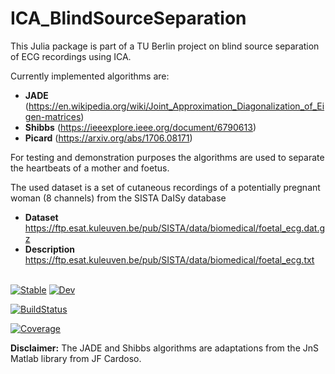 # ICA_BlindSourceSeparation

This Julia package is part of a TU Berlin project on blind source separation of ECG recordings using ICA.

Currently implemented algorithms are:
- **JADE** (https://en.wikipedia.org/wiki/Joint_Approximation_Diagonalization_of_Eigen-matrices)
- **Shibbs** (https://ieeexplore.ieee.org/document/6790613)
- **Picard** (https://arxiv.org/abs/1706.08171)

For testing and demonstration purposes the algorithms are used to separate the heartbeats of a mother and foetus.

The used dataset is a set of cutaneous recordings of a potentially pregnant woman (8 channels) from the SISTA DaISy database
- **Dataset** https://ftp.esat.kuleuven.be/pub/SISTA/data/biomedical/foetal_ecg.dat.gz
- **Description** https://ftp.esat.kuleuven.be/pub/SISTA/data/biomedical/foetal_ecg.txt

\
[![Stable](https://img.shields.io/badge/docs-stable-blue.svg)](https://isabel-vs.github.io/ICA_BlindSourceSeparation.jl/)
[![Dev](https://img.shields.io/badge/docs-dev-pink.svg)](https://isabel-vs.github.io/ICA_BlindSourceSeparation.jl/dev/)

[![BuildStatus](https://github.com/isabel-vs/ICA_BlindSourceSeparation.jl/actions/workflows/CI.yml/badge.svg?branch=main)](https://github.com/isabel-vs/ICA_BlindSourceSeparation.jl/actions/workflows/CI.yml?query=branch%3Amain)

[![Coverage](https://codecov.io/gh/isabel-vs/ICA_BlindSourceSeparation.jl/branch/main/graph/badge.svg)](https://codecov.io/gh/isabel-vs/ICA_BlindSourceSeparation.jl)

**Disclaimer:** The JADE and Shibbs algorithms are adaptations from the JnS Matlab library from JF Cardoso.
